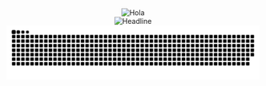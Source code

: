 <!--h1 without bottom border-->
<div align=center>
  <img alt="Hola" height="70px" width="70px" align="center" src="https://c.tenor.com/fYg91qBpDdgAAAAi/bongo-cat-transparent.gif"></img><br>
        <img src="https://readme-typing-svg.herokuapp.com?color=%23FF4E6E&size=32&weight=600&center=true&vCenter=true&width=600&height=50&lines=NEKEAR" alt="Headline" />
    </div>

<div align="center">
  <img  src="https://github.com/1999AZZAR/1999AZZAR/blob/readme/resources/img/grid-snake.svg"
       alt="snake" /></a>
</div>
